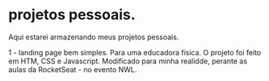 # projetos pessoais.
Aqui estarei armazenando meus projetos pessoais.

1 - landing page bem simples. Para uma educadora física. 
O projeto foi feito em HTM, CSS e Javascript.
Modificado para minha realidde, perante as aulas da RocketSeat - no evento NWL.
